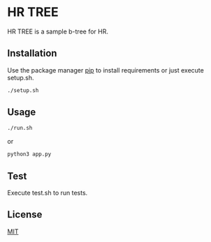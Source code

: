 # HR TREE

HR TREE is a sample b-tree for HR.

## Installation

Use the package manager [pip](https://pip.pypa.io/en/stable/) to install requirements or just execute setup.sh.

```bash
./setup.sh
```

## Usage

```bash
./run.sh
```

or 

```bash
python3 app.py
```

## Test

Execute test.sh to run tests.

## License
[MIT](https://choosealicense.com/licenses/mit/)